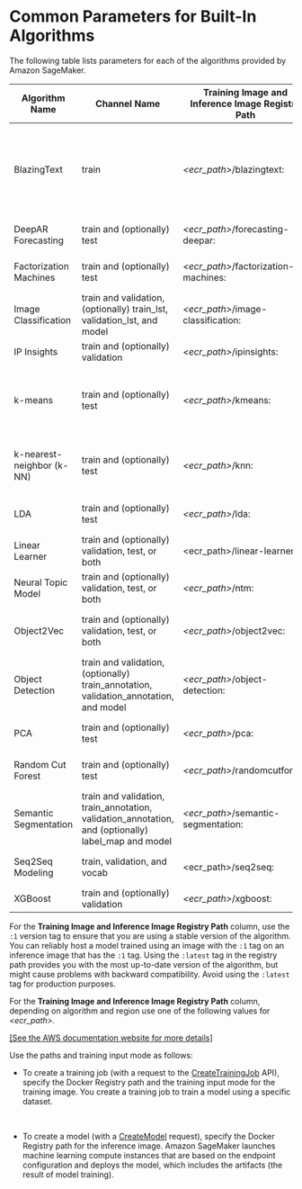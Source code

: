# Common Parameters for Built\-In Algorithms<a name="sagemaker-algo-docker-registry-paths"></a>

The following table lists parameters for each of the algorithms provided by Amazon SageMaker\.


| Algorithm Name | Channel Name | Training Image and Inference Image Registry Path | Training Input Mode | File Type | Instance Class | 
| --- | --- | --- | --- | --- | --- | 
| BlazingText | train |  *<ecr\_path>*/blazingtext:*<tag>*  | File or Pipe | Text file \(one sentence per line with space\-separated tokens\)  | GPU \(single instance only\) or CPU | 
| DeepAR Forecasting | train and \(optionally\) test |  *<ecr\_path>*/forecasting\-deepar:*<tag>*  | File | JSON Lines or Parquet | GPU or CPU | 
| Factorization Machines | train and \(optionally\) test |  *<ecr\_path>*/factorization\-machines:*<tag>*  | File or Pipe | recordIO\-protobuf | CPU \(GPU for dense data\) | 
| Image Classification | train and validation, \(optionally\) train\_lst, validation\_lst, and model |  *<ecr\_path>*/image\-classification:*<tag>*  | File or Pipe | recordIO or image files \(\.jpg or \.png\)  | GPU | 
| IP Insights | train and \(optionally\) validation |  *<ecr\_path>*/ipinsights:*<tag>*  | File | CSV | GPU or GPU | 
| k\-means  | train and \(optionally\) test |  *<ecr\_path>*/kmeans:*<tag>*  | File or Pipe | recordIO\-protobuf or CSV | CPU or GPUCommon \(single GPU device on one or more instances\) | 
| k\-nearest\-neighbor \(k\-NN\) | train and \(optionally\) test |  *<ecr\_path>*/knn:*<tag>*  | File or Pipe | recordIO\-protobuf or CSV | CPU or GPU \(single GPU device on one or more instances\) | 
|  LDA  | train and \(optionally\) test |  *<ecr\_path>*/lda:*<tag>*  | File or Pipe | recordIO\-protobuf or CSV | CPU \(single instance only\) | 
| Linear Learner | train and \(optionally\) validation, test, or both | <ecr\_path>/linear\-learner:<tag> | File or Pipe | recordIO\-protobuf or CSV | CPU or GPU | 
| Neural Topic Model | train and \(optionally\) validation, test, or both |  *<ecr\_path>*/ntm:*<tag>*  | File or Pipe | recordIO\-protobuf or CSV | GPU or CPU | 
| Object2Vec | train and \(optionally\) validation, test, or both |  *<ecr\_path>*/object2vec:*<tag>*  | File | JSON Lines  | GPU or CPU \(single instance only\) | 
| Object Detection | train and validation, \(optionally\) train\_annotation, validation\_annotation, and model |  *<ecr\_path>*/object\-detection:*<tag>*  | File or Pipe | recordIO or image files \(\.jpg or \.png\)  | GPU | 
| PCA | train and \(optionally\) test |  *<ecr\_path>*/pca:*<tag>*  | File or Pipe | recordIO\-protobuf or CSV | GPU or CPU | 
| Random Cut Forest | train and \(optionally\) test |  *<ecr\_path>*/randomcutforest:*<tag>*  | File or Pipe | recordIO\-protobuf or CSV | CPU | 
| Semantic Segmentation | train and validation, train\_annotation, validation\_annotation, and \(optionally\) label\_map and model |  *<ecr\_path>*/semantic\-segmentation:*<tag>*  | File or Pipe | image files | GPU \(single instance only\) | 
|  Seq2Seq Modeling  | train, validation, and vocab | <ecr\_path>/seq2seq:<tag> | File | recordIO\-protobuf | GPU \(single instance only\) | 
| XGBoost | train and \(optionally\) validation |  *<ecr\_path>*/xgboost:*<tag>*  | File | CSV or LibSVM | CPU | 

For the **Training Image and Inference Image Registry Path** column, use the `:1` version tag to ensure that you are using a stable version of the algorithm\. You can reliably host a model trained using an image with the `:1` tag on an inference image that has the `:1` tag\. Using the `:latest` tag in the registry path provides you with the most up\-to\-date version of the algorithm, but might cause problems with backward compatibility\. Avoid using the `:latest` tag for production purposes\.

For the **Training Image and Inference Image Registry Path** column, depending on algorithm and region use one of the following values for *<ecr\_path>\.*

[\[See the AWS documentation website for more details\]](http://docs.aws.amazon.com/sagemaker/latest/dg/sagemaker-algo-docker-registry-paths.html)

Use the paths and training input mode as follows:
+ To create a training job \(with a request to the [CreateTrainingJob](API_CreateTrainingJob.md) API\), specify the Docker Registry path and the training input mode for the training image\. You create a training job to train a model using a specific dataset\. 

   
+ To create a model \(with a [CreateModel](API_CreateModel.md) request\), specify the Docker Registry path for the inference image\. Amazon SageMaker launches machine learning compute instances that are based on the endpoint configuration and deploys the model, which includes the artifacts \(the result of model training\)\.